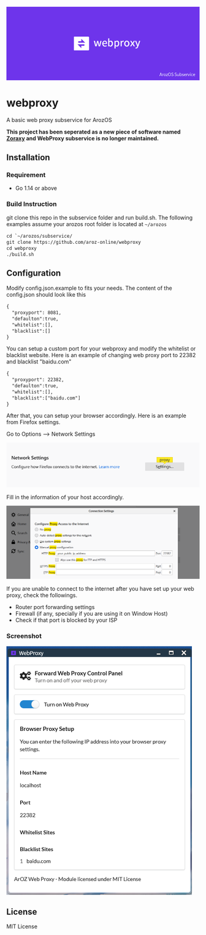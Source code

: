 ![](img/banner.png)

# webproxy

A basic web proxy subservice for ArozOS

**This project has been seperated as a new piece of software named [Zoraxy](https://github.com/tobychui/zoraxy) and WebProxy subservice is no longer maintained.**

## Installation

### Requirement

- Go 1.14 or above

### Build Instruction

git clone this repo in the subservice folder and run build.sh. The  following examples assume your arozos root folder is located at `~/arozos`

```
cd `~/arozos/subservice/
git clone https://github.com/aroz-online/webproxy
cd webproxy
./build.sh
```

## Configuration

Modify config.json.example to fits your needs. The content of the config.json should look like this

```
{
  "proxyport": 8081,
  "defaulton":true,
  "whitelist":[],
  "blacklist":[]
}
```

You can setup a custom port for your webproxy and modify the whitelist or blacklist website. Here is an example of changing web proxy port to 22382 and blacklist "baidu.com"

```
{
  "proxyport": 22382,
  "defaulton":true,
  "whitelist":[],
  "blacklist":["baidu.com"]
}
```

After that, you can setup your browser accordingly. Here is an example from Firefox settings.



Go to Options --> Network Settings

![](img/2.png)

Fill in the information of your host accordingly.

![](img/3.png)

If you are unable to connect to the internet after you have set up your web proxy, check the followings.

- Router port forwarding settings
- Firewall (if any, specially if you are using it on Window Host)
- Check if that port is blocked by your ISP

### Screenshot

![](img/1.png)

## License

MIT License
